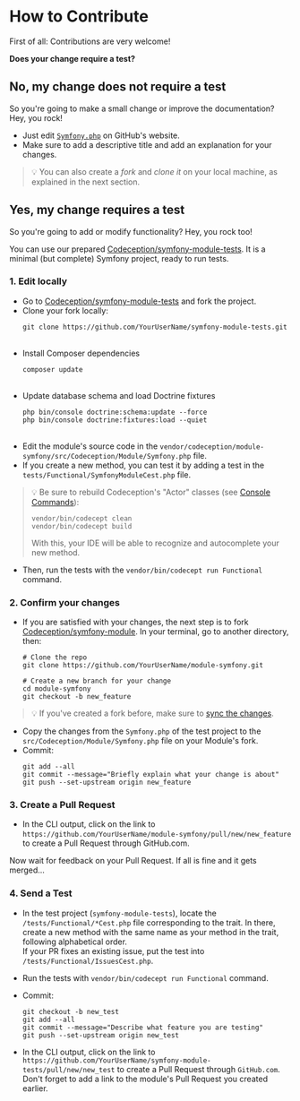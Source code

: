 # How to Contribute

First of all: Contributions are very welcome!

**Does your change require a test?**

## No, my change does not require a test
So you're going to make a small change or improve the documentation? Hey, you rock!

- Just edit [`Symfony.php`](https://github.com/Codeception/module-symfony/blob/master/src/Codeception/Module/Symfony.php) on GitHub's website.
- Make sure to add a descriptive title and add an explanation for your changes.

> :bulb: You can also create a *fork* and *clone it* on your local machine, as explained in the next section.

## Yes, my change requires a test

So you're going to add or modify functionality? Hey, you rock too!

You can use our prepared [Codeception/symfony-module-tests](https://github.com/Codeception/symfony-module-tests).
It is a minimal (but complete) Symfony project, ready to run tests.

### 1. Edit locally

- Go to [Codeception/symfony-module-tests](https://github.com/Codeception/symfony-module-tests) and fork the project.
   <br/>
- Clone your fork locally:
   ```shell
   git clone https://github.com/YourUserName/symfony-module-tests.git
   ```
   <br/>
- Install Composer dependencies
   ```shell
   composer update
   ```
   <br/>
- Update database schema and load Doctrine fixtures
   ```shell
   php bin/console doctrine:schema:update --force  
   php bin/console doctrine:fixtures:load --quiet
   ```  
   <br/>
- Edit the module's source code in the `vendor/codeception/module-symfony/src/Codeception/Module/Symfony.php` file.
   <br/>
- If you create a new method, you can test it by adding a test in the `tests/Functional/SymfonyModuleCest.php` file.
> :bulb: Be sure to rebuild Codeception's "Actor" classes (see [Console Commands](https://codeception.com/docs/reference/Commands#Build)):
> ```shell
> vendor/bin/codecept clean
> vendor/bin/codecept build
> ```
> With this, your IDE will be able to recognize and autocomplete your new method.

- Then, run the tests with the `vendor/bin/codecept run Functional` command.

### 2. Confirm your changes

- If you are satisfied with your changes, the next step is to fork [Codeception/symfony-module](https://github.com/Codeception/module-symfony).
   In your terminal, go to another directory, then:
   ```shell
   # Clone the repo
   git clone https://github.com/YourUserName/module-symfony.git

   # Create a new branch for your change
   cd module-symfony
   git checkout -b new_feature
   ```
> :bulb: If you've created a fork before, make sure to [sync the changes](https://stackoverflow.com/a/7244456).

- Copy the changes from the `Symfony.php` of the test project to the `src/Codeception/Module/Symfony.php` file on your Module's fork.
   <br/>
- Commit:
   ```shell
   git add --all
   git commit --message="Briefly explain what your change is about"
   git push --set-upstream origin new_feature
   ```

### 3. Create a Pull Request

- In the CLI output, click on the link to `https://github.com/YourUserName/module-symfony/pull/new/new_feature` to create a Pull Request through GitHub.com.

Now wait for feedback on your Pull Request. If all is fine and it gets merged...

### 4. Send a Test

- In the test project (`symfony-module-tests`), locate the `/tests/Functional/*Cest.php` file corresponding to the trait. In there, create a new method with the same name as your method in the trait, following alphabetical order.  
If your PR fixes an existing issue, put the test into `/tests/Functional/IssuesCest.php`.

- Run the tests with `vendor/bin/codecept run Functional` command.

- Commit:
    ```shell
    git checkout -b new_test
    git add --all
    git commit --message="Describe what feature you are testing"
    git push --set-upstream origin new_test
    ```

- In the CLI output, click on the link to `https://github.com/YourUserName/symfony-module-tests/pull/new/new_test` to create a Pull Request through `GitHub.com`.
  Don't forget to add a link to the module's Pull Request you created earlier.

